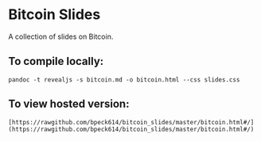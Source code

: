 # Bitcoin Slides

A collection of slides on Bitcoin.

## To compile locally:
    pandoc -t revealjs -s bitcoin.md -o bitcoin.html --css slides.css 

## To view hosted version:
    [https://rawgithub.com/bpeck614/bitcoin_slides/master/bitcoin.html#/](https://rawgithub.com/bpeck614/bitcoin_slides/master/bitcoin.html#/)